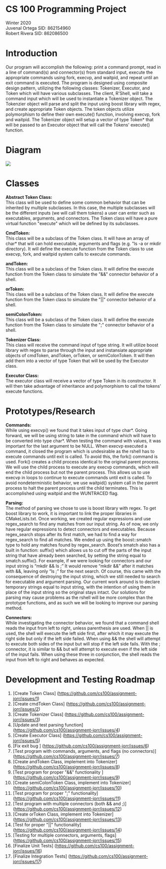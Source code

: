 # CS 100 Programming Project
Winter 2020\
Juvenal Ortega SID: 862154960\
Robert Rivera SID: 862086500

# Introduction
Our program will accomplish the following: print a command prompt, read in a line of command(s) and connector(s) from standard input, execute the appropriate commands using fork, execvp, and waitpid, and repeat until an exit command is executed. The program is designed using composite design pattern, utilizing the following classes: Tokenizer, Executor, and Token which will have various subclasses. The client, R'Shell, will take a command input which will be used to instantiate a Tokenizer object. The Tokenzier object will parse and split the input using boost library with regex, and create appropriate Token objects. The token objects utilize polymorphism to define their own execute() function, involving execvp, fork and waitpid. The Tokenizer object will setup a vector of type Token* that will be passed to an Executor object that will call the Tokens' execute() function. 

# Diagram
![](https://raw.githubusercontent.com/cs100/assignment-jorr/master/images/CS%20100%20Assignment%20OMT_%20Class%20Diagram.png?token=AIV3NNKE3IBTACTNVMG4OSS6HOT6S)

# Classes
**Abstract Token Class:**\
This class will be used to define some common behavior that can be inherited by multiple subclasses. In this case, the multiple subclasses will be the different inputs (we will call them tokens) a user can enter such as executables, arguments, and connectors. The Token class will have a pure virtual function "execute" which will be defined by its subclasses.

**CmdToken:**\
This class will be a subclass of the Token class. It will have an array of char* that will can hold executable, arguments and flags (e.g. "ls -a or mkdir directory). It will define the execute function from the Token class to use execvp, fork, and waitpid system calls to execute commands. 

**andToken:**\
This class will be a subclass of the Token class. It will define the execute function from the Token class to simulate the "&&" connector behavior of a shell. 

**orToken:**\
This class will be a subclass of the Token class. It will define the execute function from the Token class to simulate the 
"||" connector behavior of a shell.

**semiColonToken:**\
This class will be a subclass of the Token class. It will define the execute function from the Token class to simulate the ";" connector behavior of a shell.


**Tokenizer Class:**\
This class will receive the command input of type string. It will utilize boost library with regex to parse through the input and instansiate appropriate objects of cmdToken, andToken, orToken, or semiColonToken. It will then add them into a vector of type Token that will be used by the Executor class.
 
 **Executor Class:**\
The executor class will receive a vector of type Token in its constructor. It will then take advantage of inheritance and polymorphism to call the tokens' execute functions. 

# Prototypes/Research
**Commands:**\
While using execvp() we found that it takes input of type char*. Going forward, we will be using string to take in the command which will have to be converted into type char*. When testing the command with values, it was important for the last argument to be NULL. When execvp executed a command, it closed the program which is undesirable as the rshell has to execute commands until exit is called. To avoid this, the fork() command is used. Fork() creates a child process identical to the original parent process. We will use the child process to execute any execvp commands, which will end the child process but not the parent process. This allows us to use execvp in loops to continue to execute commands until exit is called. To avoid nondeterministic behavior, we use waitpid() system call in the parent process to halt the parent process until the child terminates. This is accomplished using waitpid and the WUNTRACED flag. 

**Parsing:**\
The method of parsing we chose to use is boost library with regex. To get boost library to work, it is important to link the proper libraries in CMakeLists.txt. Once working, we created regular expressions and use regex_search to find any matches from our input string. As of now, we only have regular expressions to detect connectors and executables. Because regex_search stops after its first match, we had to find a way for regex_search to find all matches. We ended up using the boost::smatch type to hold any matches found by regex_search. Boost’s smatch also has a built in function: suffix() which allows us to cut off the parts of the input string that have already been searched, by setting the string equal to smatch.suffix(). For example, if we were looking for connectors and our input string is “mkdir && ls ;” It would remove “mkdir &&” after it matches with &&, leaving only “ls ;” for the next search. Of course, this came with the consequence of destroying the input string, which we still needed to search for executable and argument parsing. Our current work around is to declare temporary strings equal to input string, with the intention of using them in place of the input string so the original stays intact. Our solutions for parsing may cause problems as the rshell will be more complex than the prototype functions, and as such we will be looking to improve our parsing method. 

**Connectors:**\
While investigating the connector behavior, we found that a command shell reads the input from left to right, unless parenthesis are used. When || is used, the shell will execute the left side first, after which it may execute the right side but only if the left side failed. When using && the shell will attempt to execute both sides of the input but will stop if the left side fails. With the ; connector, it is similar to && but will attempt to execute even if the left side of the input fails. When using these three in conjunction, the shell reads the input from left to right and behaves as expected.
# Development and Testing Roadmap
1. [Create Token Class] (https://github.com/cs100/assignment-jorr/issues/1)
1. [Create cmdToken Class] (https://github.com/cs100/assignment-jorr/issues/2)
1. [Create Tokenizer Class] (https://github.com/cs100/assignment-jorr/issues/3)
1. [Update and test parsing function] (https://github.com/cs100/assignment-jorr/issues/4)
1. [Create Executor Class] (https://github.com/cs100/assignment-jorr/issues/5)
1. [Fix exit bug ] (https://github.com/cs100/assignment-jorr/issues/6)
1. [Test program with commands, arguments, and flags (no connectors)] (https://github.com/cs100/assignment-jorr/issues/7)
1. [Create andToken Class, implement into Tokenizer] (https://github.com/cs100/assignment-jorr/issues/8)
1. [Test program for proper "&&" functionality ] (https://github.com/cs100/assignment-jorr/issues/9)
1. [Create semiColonToken Class, implement into Tokenizer] (https://github.com/cs100/assignment-jorr/issues/10)
1. [Test program for proper ";" functionality] (https://github.com/cs100/assignment-jorr/issues/11)
1. [Test program with multiple connectors (both && and ;)] (https://github.com/cs100/assignment-jorr/issues/12)
1. [Create orToken Class, implement into Tokenizer] (https://github.com/cs100/assignment-jorr/issues/13)
1. [Test for proper "||" functionality] (https://github.com/cs100/assignment-jorr/issues/14)
1. [Testing for multiple connectors, arguments, flags] (https://github.com/cs100/assignment-jorr/issues/15)
1. [Finalize Unit Tests] (https://github.com/cs100/assignment-jorr/issues/16)
1. [Finalize Integration Tests] (https://github.com/cs100/assignment-jorr/issues/17)
